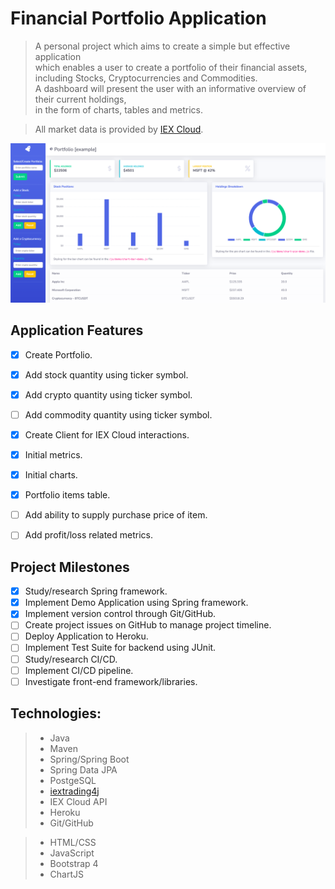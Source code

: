 # Financial Portfolio Application

> A personal project which aims to create a simple but effective application  
> which enables a user to create a portfolio of their financial assets,  
> including  Stocks, Cryptocurrencies and Commodities.  
> A dashboard will present the user with an informative overview of their current holdings,  
> in the form of charts, tables and metrics.  

> All market data is provided by [IEX Cloud](https://iexcloud.io/docs/api/).

![dashboard](dashboard.png)

## Application Features

- [x] Create Portfolio.
- [x] Add stock quantity using ticker symbol.
- [x] Add crypto quantity using ticker symbol.
- [ ] Add commodity quantity using ticker symbol.
- [x] Create Client for IEX Cloud interactions.
- [x] Initial metrics.
- [x] Initial charts.
- [x] Portfolio items table.
- [ ] Add ability to supply purchase price of item.
- [ ] Add profit/loss related metrics.


## Project Milestones

- [x] Study/research Spring framework.
- [x] Implement Demo Application using Spring framework.
- [x] Implement version control through Git/GitHub.
- [ ] Create project issues on GitHub to manage project timeline.
- [ ] Deploy Application to Heroku.
- [ ] Implement Test Suite for backend using JUnit.
- [ ] Study/research CI/CD.
- [ ] Implement CI/CD pipeline.
- [ ] Investigate front-end framework/libraries.

## Technologies:

> * Java
> * Maven
> * Spring/Spring Boot
> * Spring Data JPA
> * PostgeSQL
> * [iextrading4j](https://github.com/WojciechZankowski/iextrading4j)
> * IEX Cloud API
> * Heroku
> * Git/GitHub

> * HTML/CSS
> * JavaScript
> * Bootstrap 4
> * ChartJS
